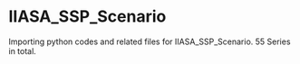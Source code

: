 # IIASA_SSP_Scenario
Importing python codes and related files for IIASA_SSP_Scenario. 55 Series in total.
